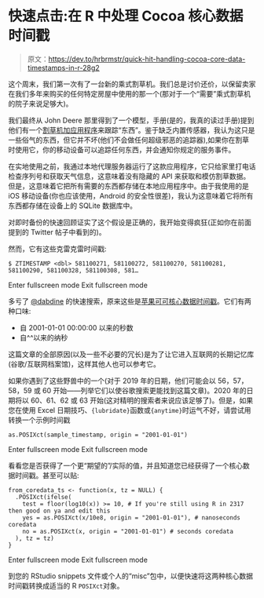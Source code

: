 # 快速点击:在 R 中处理 Cocoa 核心数据时间戳

> 原文：<https://dev.to/hrbrmstr/quick-hit-handling-cocoa-core-data-timestamps-in-r-28g2>

这个周末，我们第一次有了一台新的乘式割草机。我们总是讨价还价，以保留卖家在我们多年来购买的任何特定房屋中使用的那一个(那对于一个“需要”乘式割草机的院子来说足够大)。

我们最终从 John Deere 那里得到了一个模型，手册(是的，我真的读过手册)提到他们有一个[割草机加应用程序](https://www.deere.com/en_US/corporate/our_company/news_and_media/press_releases/2016/residential/2016march29-mowerplus-app.page)来跟踪“东西”。鉴于缺乏内置传感器，我认为这只是一些俗气的东西，但它并不坏(他们不会做任何超级邪恶的追踪器),如果你在割草时使用它，你的移动设备可以追踪任何东西，并会通知你规定的服务事件。

在实地使用之前，我通过本地代理服务器运行了这款应用程序，它只给家里打电话检查序列号和获取天气信息，这意味着没有隐藏的 API 来获取和模仿割草数据。但是，这意味着它把所有需要的东西都存储在本地应用程序中。由于我使用的是 iOS 移动设备(你也应该使用，Android 的安全性很差)，我认为这意味着它将所有东西都存储在设备上的 SQLite 数据库中。

对即时备份的快速回顾证实了这个假设是正确的，我开始变得疯狂(正如你在前面提到的 Twitter 帖子中看到的)。

然而，它有这些克雷克雷时间戳:

```
$ ZTIMESTAMP <dbl> 581100271, 581100272, 581100270, 581100281, 581100290, 581100328, 581100308, 581… 
```

Enter fullscreen mode Exit fullscreen mode

多亏了 [@dabdine](http://twitter.com/dabdine) 的快速搜索，原来这些是[苹果可可核心数据时间戳](https://www.epochconverter.com/coredata)。它们有两种口味:

*   自 2001-01-01 00:00:00 以来的秒数
*   自^^以来的纳秒

这篇文章的全部原因(以及一些不必要的冗长)是为了让它进入互联网的长期记忆库(谷歌/互联网档案馆)，这样其他人也可以参考它。

如果你遇到了这些野兽中的一个(对于 2019 年的日期，他们可能会以 56，57，58，59 或 60 开始——列举它们以使谷歌搜索更能找到这篇文章)。2020 年的日期将以 60、61、62 或 63 开始(这对精明的搜索者来说应该足够了)。但是，如果您在使用 Excel 日期技巧、`{lubridate}`函数或`{anytime}`时运气不好，请尝试用
转换一个示例时间戳

```
as.POSIXct(sample_timestamp, origin = "2001-01-01") 
```

Enter fullscreen mode Exit fullscreen mode

看看您是否获得了一个更“期望的”/实际的值，并且知道您已经获得了一个核心数据时间戳。甚至可以贴:

```
from_coredata_ts <- function(x, tz = NULL) {
  .POSIXct(ifelse(
    test = floor(log10(x)) >= 10, # If you're still using R in 2317 then good on ya and edit this
    yes = as.POSIXct(x/10e8, origin = "2001-01-01"), # nanoseconds coredata
    no = as.POSIXct(x, origin = "2001-01-01") # seconds coredata
  ), tz = tz)
} 
```

Enter fullscreen mode Exit fullscreen mode

到您的 RStudio snippets 文件或个人的“misc”包中，以便快速将这两种核心数据时间戳转换成适当的 R `POSIXct`对象。